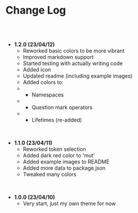 # Change Log

<br>
<br>

- **1.2.0 (23/04/12)**
  - Reworked basic colors to be more vibrant
  - Improved markdown support
  - Started testing with actually writing code
  - Added icon
  - Updated readme (including example images)
  - Added colors to:
  - - Namespaces
  - - Question mark operators
  - - Lifetimes (re-added)

<br>

- **1.1.0 (23/04/11)**
  - Reworked token selection
  - Added dark red color to 'mut'
  - Added example images to README
  - Added more data to package.json
  - Tweaked many colors

<br>

- **1.0.0 (23/04/10)**
  - Very start, just my own theme for now
